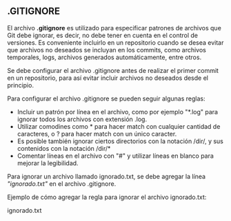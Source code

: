 ## .GITIGNORE
El archivo **.gitignore** es utilizado para especificar patrones de archivos que Git debe ignorar, es decir, no debe tener en cuenta en el control de versiones. Es conveniente incluirlo en un repositorio cuando se desea evitar que archivos no deseados se incluyan en los commits, como archivos temporales, logs, archivos generados automáticamente, entre otros.

Se debe configurar el archivo .gitignore antes de realizar el primer commit en un repositorio, para así evitar incluir archivos no deseados desde el principio.

Para configurar el archivo .gitignore se pueden seguir algunas reglas:
- Incluir un patrón por línea en el archivo, como por ejemplo "*.log" para ignorar todos los archivos con extensión .log.
- Utilizar comodines como * para hacer match con cualquier cantidad de caracteres, o ? para hacer match con un único caracter.
- Es posible también ignorar ciertos directorios con la notación /dir/, y sus contenidos con la notación /dir/*
- Comentar líneas en el archivo con "#" y utilizar líneas en blanco para mejorar la legibilidad.

Para ignorar un archivo llamado ignorado.txt, se debe agregar la línea _"ignorado.txt"_ en el archivo .gitignore.

Ejemplo de cómo agregar la regla para ignorar el archivo ignorado.txt:

ignorado.txt
